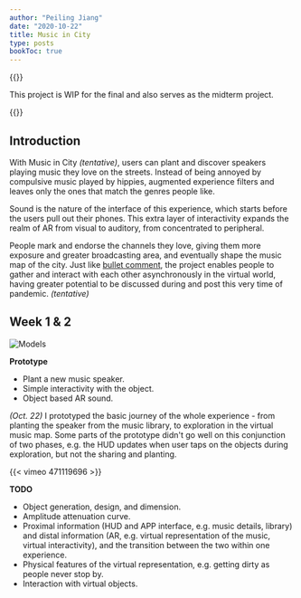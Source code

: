 ```yaml
---
author: "Peiling Jiang"
date: "2020-10-22"
title: Music in City
type: posts
bookToc: true
---
```


{{<hint>}}

This project is WIP for the final and also serves as the midterm project.

{{</hint>}}

## Introduction

With Music in City *(tentative)*, users can plant and discover speakers playing music they love on the streets. Instead of being annoyed by compulsive music played by hippies, augmented experience filters and leaves only the ones that match the genres people like.

Sound is the nature of the interface of this experience, which starts before the users pull out their phones. This extra layer of interactivity expands the realm of AR from visual to auditory, from concentrated to peripheral.

People mark and endorse the channels they love, giving them more exposure and greater broadcasting area, and eventually shape the music map of the city. Just like [bullet comment](https://logicmag.io/china/bullet-time/#:~:text=Bullet%20comments%2C%20or%20%E5%BC%B9%E5%B9%95,to%20which%20anyone%20can%20contribute.), the project enables people to gather and interact with each other asynchronously in the virtual world, having greater potential to be discussed during and post this very time of pandemic. *(tentative)*

## Week 1 & 2

![Models](/new-realities/m-city/prototype-1-models.png)

**Prototype**
- Plant a new music speaker.
- Simple interactivity with the object.
- Object based AR sound.

*(Oct. 22)* I prototyped the basic journey of the whole experience - from planting the speaker from the music library, to exploration in the virtual music map. Some parts of the prototype didn't go well on this conjunction of two phases, e.g. the HUD updates when user taps on the objects during exploration, but not the sharing and planting.

{{< vimeo 471119696 >}}

**TODO**
- Object generation, design, and dimension.
- Amplitude attenuation curve.
- Proximal information (HUD and APP interface, e.g. music details, library) and distal information (AR, e.g. virtual representation of the music, virtual interactivity), and the transition between the two within one experience.
- Physical features of the virtual representation, e.g. getting dirty as people never stop by.
- Interaction with virtual objects.
